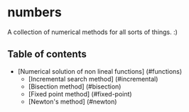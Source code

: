 # numbers
A collection of numerical methods for all sorts of things. :)

## Table of contents
- [Numerical solution of non lineal functions] (#functions)
  * [Incremental search method] (#incremental)
  * [Bisection method] (#bisection)
  * [Fixed point method] (#fixed-point)
  * [Newton's method] (#newton)
